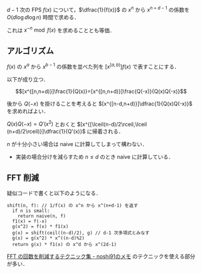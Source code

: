 $d-1$ 次の FPS $f(x)$ について，$\dfrac{1}{f(x)}$ の $x^n$ から $x^{n+d-1}$ の係数を $O(d\log d\log n)$ 時間で求める．

これは $x^{-n}\bmod f(x)$ を求めることとも等価．

## アルゴリズム

$f(x)$ の $x^a$ から $x^{b-1}$ の係数を並べた列を $[x^{[a,b)}]f(x)$ で表すことにする．

以下が成り立つ．

$$[x^{[n,n+d)}]\frac{1}{Q(x)}=[x^{[n,n+d)}]\frac{Q(-x)}{Q(x)Q(-x)}$$

後から $Q(-x)$ を掛けることを考えると $[x^{[n-d,n+d)}]\dfrac{1}{Q(x)Q(-x)}$ を求めればよい．

$Q(x)Q(-x)=Q'(x^2)$ とおくと $[x^{[\lceil(n-d)/2\rceil,\lceil (n+d)/2\rceil)}]\dfrac{1}{Q'(x)}$ に帰着される．

$n$ が十分小さい場合は naive に計算してしまって構わない．
- 実装の場合分けを減らすため $n\leq d$ のとき naive に計算している．

## FFT 削減

疑似コードで書くと以下のようになる．

```
shift(n, f): // 1/f(x) の x^n から x^(n+d-1) を返す
  if n is small:
    return naive(n, f)
  f1(x) = f(-x)
  g(x^2) = f(x) * f1(x)
  g(x) = shift(ceil((n-d)/2), g) // d-1 次多項式とみなす
  g(x) = g(x^2) * x^((n-d)%2)
  return g(x) * f1(x) の x^d から x^(2d-1)
```

[FFT の回数を削減するテクニック集 - noshi91のメモ](https://noshi91.hatenablog.com/entry/2023/12/10/163348) のテクニックを使える部分が多い．